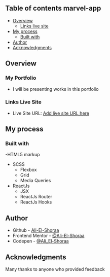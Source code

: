 ## Table of contents marvel-app

- [Overview](#overview)
  - [Links live site](#links-live-site)
- [My process](#my-process)
  - [Built with](#built-with)
- [Author](#author)
- [Acknowledgments](#acknowledgments)
## Overview

### My Portfolio
- I will be presenting works in this portfolio
 
### Links Live Site

- Live Site URL: [Add live site URL here](https://ali-el-shoraa.github.io/marvel-app/)

## My process

### Built with

-HTML5 markup
- SCSS
  - Flexbox
  - Grid
  - Media Queries
- ReactJs
  - JSX
  - ReactJs Router
  - ReactJs Hooks



## Author

- Github - [Ali-El-Shoraa](https://github.com/Ali-El-Shoraa)
- Frontend Mentor - [@Ali-El-Shoraa](https://www.frontendmentor.io/profile/Ali-El-Shoraa)
- Codepen - [@Ali_El-Shoraa](https://codepen.io/Ali_El-Shoraa)

## Acknowledgments

Many thanks to anyone who provided feedback
